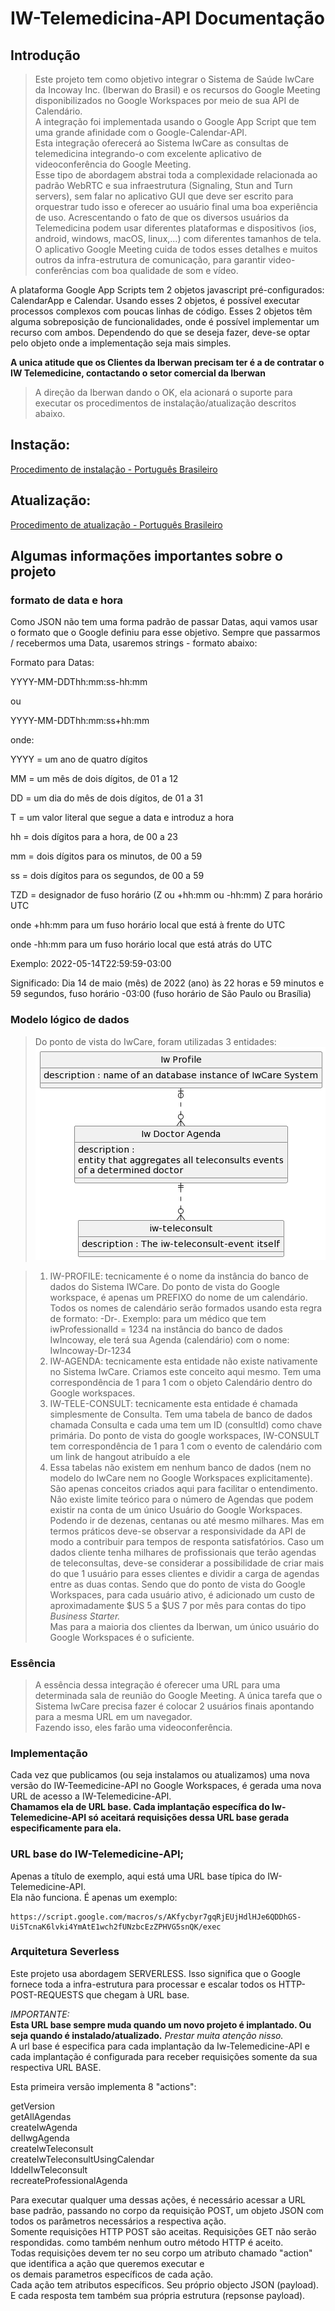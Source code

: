 # IW-Telemedicina-API Documentação  

## Introdução
>Este projeto tem como objetivo integrar o Sistema de Saúde IwCare da Incoway Inc. (Iberwan do Brasil) e os recursos do Google Meeting disponibilizados no Google Workspaces por meio de sua API de Calendário.  
A integração foi implementada usando o Google App Script que tem uma grande afinidade com o Google-Calendar-API.  
Esta integração oferecerá ao Sistema IwCare as consultas de telemedicina integrando-o com excelente aplicativo de videoconferência do Google Meeting.  
Esse tipo de abordagem abstrai toda a complexidade relacionada ao padrão WebRTC e sua infraestrutura (Signaling, Stun and Turn servers), sem falar no aplicativo GUI que deve ser escrito para orquestrar tudo isso e oferecer ao usuário final uma boa experiência de uso. Acrescentando o fato de que os diversos usuários da Telemedicina podem usar diferentes plataformas e dispositivos (ios, android, windows, macOS, linux,...) com diferentes tamanhos de tela.
O aplicativo Google Meeting cuida de todos esses detalhes e muitos outros da infra-estrutura de comunicação, para garantir video-conferências com boa qualidade de som e vídeo.    
  
A plataforma Google App Scripts tem 2 objetos javascript pré-configurados: CalendarApp e Calendar. Usando esses 2 objetos, é possível executar processos complexos com poucas linhas de código. Esses 2 objetos têm alguma sobreposição de funcionalidades, onde é possível implementar um recurso com ambos. Dependendo do que se deseja fazer, deve-se optar pelo objeto onde a implementação seja mais simples. 

**A unica atitude que os Clientes da Iberwan precisam ter é a de contratar o IW Telemedicine, contactando o setor comercial da Iberwan**  

>A direção da Iberwan dando o OK, ela acionará o suporte para executar os procedimentos de instalação/atualização descritos abaixo.

## Instação:  

[Procedimento de instalação - Português Brasileiro](installing-iw-telemedicine-in-clients-lang-pt.md)

## Atualização:

[Procedimento de atualização - Português Brasileiro](updating-iw-telemecine-in-clients-lang-pt.md)

  
## Algumas informações importantes sobre o projeto


### formato de data e hora
Como JSON não tem uma forma padrão de passar Datas, aqui vamos usar o formato que o Google definiu para esse objetivo.
Sempre que passarmos / recebermos uma Data, usaremos strings - formato abaixo:

Formato para Datas:

YYYY-MM-DDThh:mm:ss-hh:mm

ou

YYYY-MM-DDThh:mm:ss+hh:mm

onde:

YYYY = um ano de quatro dígitos

MM = um mês de dois dígitos, de 01 a 12

DD = um dia do mês de dois dígitos, de 01 a 31

T = um valor literal que segue a data e introduz a hora

hh = dois dígitos para a hora, de 00 a 23

mm = dois dígitos para os minutos, de 00 a 59

ss = dois dígitos para os segundos, de 00 a 59

TZD = designador de fuso horário (Z ou +hh:mm ou -hh:mm)
Z para horário UTC

onde +hh:mm para um fuso horário local que está à frente do UTC

onde -hh:mm para um fuso horário local que está atrás do UTC

Exemplo:
2022-05-14T22:59:59-03:00  

Significado: Dia 14 de maio (mês) de 2022 (ano) às 22 horas e 59 minutos e 59 segundos, fuso horário -03:00 (fuso horário de São Paulo ou Brasília)


### Modelo lógico de dados
> Do ponto de vista do IwCare, foram utilizadas 3 entidades:  
>![Diagrama de entidades](entityDiagram.png)
>

>1. IW-PROFILE: tecnicamente é o nome da instância do banco de dados do Sistema IWCare. Do ponto de vista do Google workspace, é apenas um PREFIXO do nome de um calendário. Todos os nomes de calendário serão formados usando esta regra de formato: <IW-PROFILE>-Dr-<iwProfessionalId>. Exemplo: para um médico que tem iwProfessionalId = 1234  na instância do banco de dados IwIncoway, ele terá sua Agenda (calendário) com o nome: IwIncoway-Dr-1234  
>2. IW-AGENDA: tecnicamente esta entidade não existe nativamente no Sistema IwCare. Criamos este conceito aqui mesmo. Tem uma correspondência de 1 para 1 com o objeto Calendário dentro do Google workspaces.  
>3. IW-TELE-CONSULT: tecnicamente esta entidade é chamada simplesmente de Consulta. Tem uma tabela de banco de dados chamada Consulta e cada uma tem um ID (consultId) como chave primária. Do ponto de vista do google workspaces, IW-CONSULT tem correspondência de 1 para 1 com o evento de calendário com um link de hangout atribuído a ele  
>4. Essa tabelas não existem em nenhum banco de dados (nem no modelo do IwCare nem no Google Workspaces explicitamente). São apenas conceitos criados aqui para facilitar o entendimento.
> Nâo existe limite teórico para o número de Agendas que podem existir na conta de um único Usuário do Google Workspaces.   
Podendo ir de dezenas, centanas ou até mesmo milhares. Mas em termos práticos deve-se observar a responsividade da API de modo a contribuir para tempos de responta satisfatórios. Caso um dados cliente tenha milhares de profissionais que terão agendas de teleconsultas, deve-se considerar a possibilidade de criar mais do que 1 usuário para esses clientes e dividir a carga de agendas entre as duas contas. Sendo que do ponto de vista do Google Workspaces, para cada usuário ativo, é adicionado um custo de aproximadamente $US 5 a $US 7 por mês para contas do tipo *Business Starter.*  
Mas para a maioria dos clientes da Iberwan, um único usuário do Google Workspaces é o suficiente.    


### Essência
>A essência dessa integração é oferecer uma URL para uma determinada sala de reunião do Google Meeting. A única tarefa que o Sistema IwCare precisa fazer é colocar 2 usuários finais apontando para a mesma URL em um navegador.  
Fazendo isso, eles farão uma videoconferência.  

### Implementação
Cada vez que publicamos (ou seja instalamos ou atualizamos) uma nova versão do IW-Teemedicine-API no Google Workspaces, é gerada uma nova URL de acesso a IW-Telemedicine-API.  
**Chamamos ela de URL base. Cada implantação específica do Iw-Telemedicine-API só aceitará requisições dessa URL base gerada especificamente para ela.**  


### URL base do IW-Telemedicine-API;
Apenas a título de exemplo, aqui está uma URL base típica do IW-Telemedicine-API.  
Ela não funciona. É apenas um exemplo:  
```text
https://script.google.com/macros/s/AKfycbyr7gqRjEUjHdlHJe6QDDhGS-Ui5TcnaK6lvki4YmAtE1wch2fUNzbcEzZPHVG5snQK/exec  
```  

### Arquitetura Severless
Este projeto usa abordagem SERVERLESS. Isso significa que o Google fornece toda a infra-estrutura para processar e escalar todos os HTTP-POST-REQUESTS que chegam à URL base.  

*IMPORTANTE:*  
**Esta URL base sempre muda quando um novo projeto é implantado. Ou seja quando é instalado/atualizado.**
*Prestar muita atenção nisso.*  
A url base é especifica para cada implantação da Iw-Telemedicine-API e cada implantação é configurada para receber requisições somente da sua respectiva URL BASE.   
  


Esta primeira versão implementa 8 "actions":

getVersion  
getAllAgendas  
createIwAgenda  
delIwgAgenda  
createIwTeleconsult  
createIwTeleconsultUsingCalendar  
IddelIwTeleconsult  
recreateProfessionalAgenda  
  
Para executar qualquer uma dessas ações, é necessário acessar a URL base padrão, passando no corpo da requisição POST, um objeto JSON com todos os parâmetros necessários a respectiva ação.  
Somente requisições HTTP POST são aceitas. Requisições GET não serão respondidas. como também nenhum outro método HTTP é aceito.  
Todas requisições devem ter no seu corpo um atributo chamado "action" que identifica a ação que queremos executar e   
os demais parametros específicos de cada ação.  
Cada ação tem atributos específicos. Seu próprio objecto JSON (payload). E cada resposta tem também sua própria estrutura (repsonse payload).  

  
  
